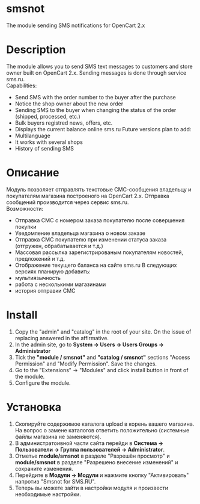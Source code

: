 # smsnot
The module sending SMS notifications for OpenCart 2.x

Description
===========
The module allows you to send SMS text messages to customers and store owner built on OpenCart 2.x. Sending messages is done through service sms.ru.  
Capabilities:  
* Send SMS with the order number to the buyer after the purchase
* Notice the shop owner about the new order
* Sending SMS to the buyer when changing the status of the order (shipped, processed, etc.)
* Bulk buyers registred news, offers, etc.
* Displays the current balance online sms.ru
Future versions plan to add:  
* Multilanguage
* It works with several shops
* History of sending SMS

Описание
========
Модуль позволяет отправлять текстовые СМС-сообщения владельцу и покупателям магазина построеного на OpenCart 2.x. Отправка сообщений производится через сервис sms.ru.  
Возможности:
* Отправка СМС с номером заказа покупателю после совершения покупки
* Уведомление владельца магазина о новом заказе
* Отправка СМС покупателю при изменении статуса заказа (отгружен, обрабатывается и т.д.)
* Массовая рассылка зарегистрированым покупателям новостей, предложений и т.д.
* Отображение текущего баланса на сайте sms.ru
В следующих версиях планирую добавить:
* мультиязычность
* работа с несколькими магазинами
* история отправки СМС

Install
=======
1. Copy the "admin" and "catalog" in the root of your site. On the issue of replacing answered in the affirmative.
2. In the admin site, go to **System -> Users -> Users Groups -> Administrator**
3. Tick the **"module / smsnot"** and **"catalog / smsnot"** sections "Access Permission" and "Modify Permission". Save the changes.
4. Go to the "Extensions" -> "Modules" and click install button in front of the module.
5. Configure the module.

Установка
=========
1. Скопируйте содержимое каталога upload в корень вашего магазина. На вопрос о замене каталогов ответить положительно (системные файлы магазина не заменяются).
2. В администратоивной части сайта перейди в **Система -> Пользователи -> Группа пользователей -> Administrator**.
3. Отметье **module/smsnot** в разделе "Разрешён просмотр" и **module/smsnot** в разделе "Разрешено внесение изменений" и сохраните изменения.
4. Перейдите в **Модули -> Модули** и нажмите кнопку "Активировать" напротив "Smsnot for SMS.RU".
5. Теперь вы можете зайти в настройки модуля и произвести необходимые настройки.
